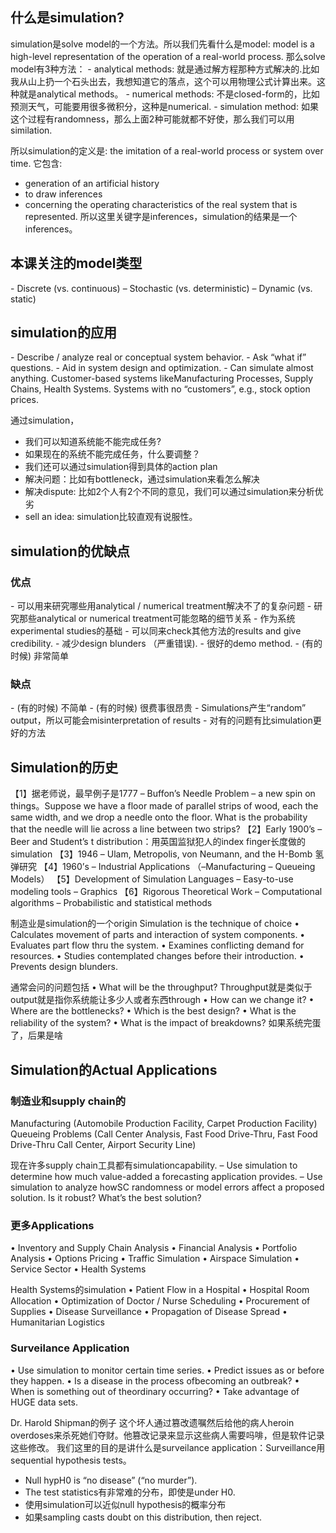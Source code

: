 <h2>什么是simulation?</h2>
simulation是solve model的一个方法。所以我们先看什么是model: model is a high-level representation of the operation of a real-world process. 那么solve model有3种方法：
- analytical methods: 就是通过解方程那种方式解决的.比如我从山上扔一个石头出去，我想知道它的落点，这个可以用物理公式计算出来。这种就是analytical methods。
- numerical methods: 不是closed-form的，比如预测天气，可能要用很多微积分，这种是numerical.
- simulation method: 如果这个过程有randomness，那么上面2种可能就都不好使，那么我们可以用similation. 

所以simulation的定义是: the imitation of a real-world process or system over time. 它包含: 
- generation of an artificial history 
- to draw inferences 
- concerning the operating characteristics of the real system that is represented.
所以这里关键字是inferences，simulation的结果是一个inferences。

<h2>本课关注的model类型</h2>
- Discrete (vs. continuous)
– Stochastic (vs. deterministic)
– Dynamic (vs. static)

<h2>simulation的应用</h2>
- Describe / analyze real or conceptual system behavior.
- Ask “what if” questions.
- Aid in system design and optimization.
- Can simulate almost anything.
    Customer-based systems likeManufacturing Processes, Supply Chains, Health Systems.
    Systems with no “customers”, e.g., stock option prices.

通过simulation，
- 我们可以知道系统能不能完成任务? 
- 如果现在的系统不能完成任务，什么要调整？
- 我们还可以通过simulation得到具体的action plan
- 解决问题：比如有bottleneck，通过simulation来看怎么解决
- 解决dispute: 比如2个人有2个不同的意见，我们可以通过simulation来分析优劣
- sell an idea: simulation比较直观有说服性。

<h2>simulation的优缺点</h2>
<h3>优点</h3>
 - 可以用来研究哪些用analytical / numerical treatment解决不了的复杂问题
 - 研究那些analytical or numerical treatment可能忽略的细节关系
 - 作为系统experimental studies的基础
 - 可以同来check其他方法的results and give credibility.
 - 减少design blunders （严重错误).
 - 很好的demo method.
 - (有的时候) 非常简单
 
<h3>缺点</h3>
 - (有的时候) 不简单
 - (有的时候) 很费事很昂贵
 - Simulations产生“random” output，所以可能会misinterpretation of results
 - 对有的问题有比simulation更好的方法

<h2>Simulation的历史</h2>
【1】据老师说，最早例子是1777 – Buffon’s Needle Problem – a new spin on things。Suppose we have a floor made of parallel strips of wood, each the same width, and we drop a needle onto the floor. What is the probability that the needle will lie across a line between two strips?
【2】Early 1900’s – Beer and Student’s t distribution：用英国监狱犯人的index finger长度做的simulation
【3】1946 – Ulam, Metropolis, von Neumann, and the H-Bomb 氢弹研究
【4】1960’s – Industrial Applications （–Manufacturing – Queueing Models）
【5】Development of Simulation Languages
    – Easy-to-use modeling tools
    – Graphics
【6】Rigorous Theoretical Work
    – Computational algorithms
    – Probabilistic and statistical methods

制造业是simulation的一个origin
Simulation is the technique of choice
• Calculates movement of parts and interaction of system components.
• Evaluates part flow thru the system.
• Examines conflicting demand for resources.
• Studies contemplated changes before their introduction.
• Prevents design blunders.

通常会问的问题包括
• What will be the throughput? Throughput就是类似于output就是指你系统能让多少人或者东西through
• How can we change it?
• Where are the bottlenecks?
• Which is the best design?
• What is the reliability of the system?
• What is the impact of breakdowns? 如果系统完蛋了，后果是啥

<h2>Simulation的Actual Applications</h2>
<h3>制造业和supply chain的</h3>
Manufacturing (Automobile Production Facility, Carpet Production Facility) 
Queueing Problems (Call Center Analysis, Fast Food Drive-Thru, Fast Food Drive-Thru Call Center, Airport Security Line)

现在许多supply chain工具都有simulationcapability.
– Use simulation to determine how much value-added a forecasting application provides.
– Use simulation to analyze howSC randomness or model errors affect a proposed solution. Is it robust? What’s the best solution?

<h3>更多Applications</h3>
• Inventory and Supply Chain Analysis
• Financial Analysis
• Portfolio Analysis
• Options Pricing
• Traffic Simulation
• Airspace Simulation
• Service Sector
• Health Systems

Health Systems的simulation
• Patient Flow in a Hospital
• Hospital Room Allocation
• Optimization of Doctor / Nurse Scheduling
• Procurement of Supplies
• Disease Surveillance
• Propagation of Disease Spread
• Humanitarian Logistics

<h3>Surveilance Application</h3>
• Use simulation to monitor certain time series.
• Predict issues as or before they happen.
• Is a disease in the process ofbecoming an outbreak?
• When is something out of theordinary occurring?
• Take advantage of HUGE data sets.

Dr. Harold Shipman的例子
这个坏人通过篡改遗嘱然后给他的病人heroin overdoses来杀死她们夺财。他篡改记录来显示这些病人需要吗啡，但是软件记录这些修改。
我们这里的目的是讲什么是surveilance application：Surveillance用sequential hypothesis tests。
- Null hypH0 is “no disease” (“no murder”).
- The test statistics有非常难的分布，即使是under H0.
- 使用simulation可以近似null hypothesis的概率分布
- 如果sampling casts doubt on this distribution, then reject.



